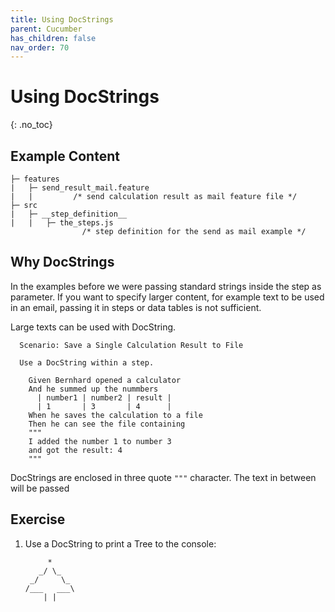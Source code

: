 ```yaml
---
title: Using DocStrings
parent: Cucumber
has_children: false
nav_order: 70
---
```


# Using DocStrings
{: .no_toc}

## Example Content

```text
├─ features
|   ├─ send_result_mail.feature
|   |         /* send calculation result as mail feature file */
├─ src
|   ├─ __step_definition__
|   |   ├─ the_steps.js
                /* step definition for the send as mail example */
```

## Why DocStrings

In the examples before we were passing standard strings inside the step as parameter.
If you want to specify larger content, for example text to be used in an email, passing 
it in steps or data tables is not sufficient.

Large texts can be used with DocString. 

````gherkin
  Scenario: Save a Single Calculation Result to File

  Use a DocString within a step.

    Given Bernhard opened a calculator
    And he summed up the nummbers
      | number1 | number2 | result |
      | 1       | 3       | 4      |
    When he saves the calculation to a file
    Then he can see the file containing
    """
    I added the number 1 to number 3
    and got the result: 4
    """
````

DocStrings are enclosed in three quote ``"""`` character. The text in between will be passed 


## Exercise

1. Use a DocString to print a Tree to the console:

    ````text
         *
       _/ \_
     _/     \_
    /___   ___\
        | |
    ````